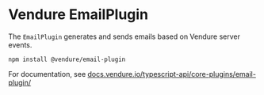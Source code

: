 # Vendure EmailPlugin

The `EmailPlugin` generates and sends emails based on Vendure server events.

`npm install @vendure/email-plugin`

For documentation, see [docs.vendure.io/typescript-api/core-plugins/email-plugin/](https://docs.vendure.io/typescript-api/core-plugins/email-plugin/)
